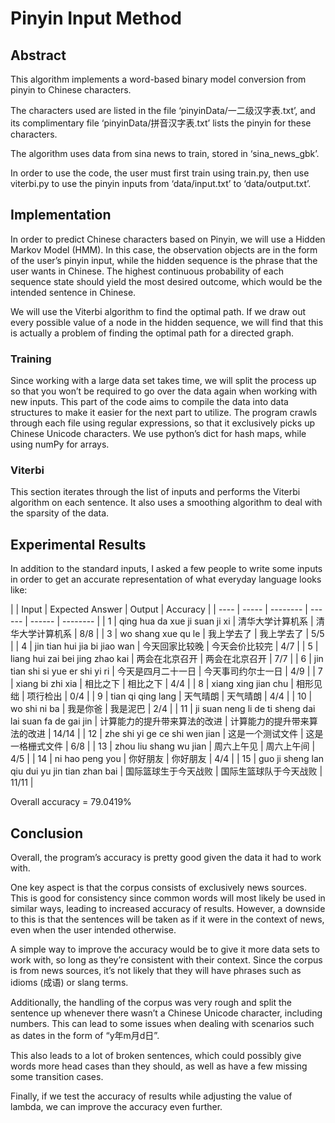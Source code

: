 # Pinyin Input Method
## Abstract
This algorithm implements a word-based binary model conversion from pinyin to Chinese characters.

The characters used are listed in the file ‘pinyinData/一二级汉字表.txt’, and its complimentary file ‘pinyinData/拼音汉字表.txt’ lists the pinyin for these characters.

The algorithm uses data from sina news to train, stored in ‘sina_news_gbk’.

In order to use the code, the user must first train using train.py, then use viterbi.py to use the pinyin inputs from ‘data/input.txt’ to ‘data/output.txt’.

## Implementation
In order to predict Chinese characters based on Pinyin, we will use a Hidden Markov Model (HMM). In this case, the observation objects are in the form of the user’s pinyin input, while the hidden sequence is the phrase that the user wants in Chinese. The highest continuous probability of each sequence state should yield the most desired outcome, which would be the intended sentence in Chinese.

We will use the Viterbi algorithm to find the optimal path. If we draw out every possible value of a node in the hidden sequence, we will find that this is actually a problem of finding the optimal path for a directed graph.

### Training
Since working with a large data set takes time, we will split the process up so that you won’t be required to go over the data again when working with new inputs. This part of the code aims to compile the data into data structures to make it easier for the next part to utilize. The program crawls through each file using regular expressions, so that it exclusively picks up Chinese Unicode characters. We use python’s dict for hash maps, while using numPy for arrays.

### Viterbi
This section iterates through the list of inputs and performs the Viterbi algorithm on each sentence. It also uses a smoothing algorithm to deal with the sparsity of the data. 

## Experimental Results
In addition to the standard inputs, I asked a few people to write some inputs in order to get an accurate representation of what everyday language looks like:

|      | Input | Expected Answer | Output | Accuracy |
| ---- | ----- | -------- | ------ | ------ | -------- |
| 1 | qing hua da xue ji suan ji xi | 清华大学计算机系 | 清华大学计算机系 | 8/8 |
| 3 | wo shang xue qu le | 我上学去了 | 我上学去了 | 5/5 |
| 4 | jin tian hui jia bi jiao wan | 今天回家比较晚 | 今天会价比较完 | 4/7 |
| 5 | liang hui zai bei jing zhao kai | 两会在北京召开 | 两会在北京召开 | 7/7 |
| 6 | jin tian shi si yue er shi yi ri | 今天是四月二十一日 | 今天事司约尔士一日 | 4/9 |
| 7 | xiang bi zhi xia | 相比之下 | 相比之下 | 4/4 |
| 8 | xiang xing jian chu | 相形见绌 | 项行检出 | 0/4 |
| 9 | tian qi qing lang | 天气晴朗 | 天气晴朗 | 4/4 |
| 10 | wo shi ni ba | 我是你爸 | 我是泥巴 | 2/4 |
| 11 | ji suan neng li de ti sheng dai lai suan fa de gai jin | 计算能力的提升带来算法的改进 | 计算能力的提升带来算法的改进 | 14/14 |
| 12 | zhe shi yi ge ce shi wen jian | 这是一个测试文件 | 这是一格栅式文件 | 6/8 |
| 13 | zhou liu shang wu jian | 周六上午见 | 周六上午间 | 4/5 |
| 14 | ni hao peng you | 你好朋友 | 你好朋友 | 4/4 |
| 15 | guo ji sheng lan qiu dui yu jin tian zhan bai | 国际篮球生于今天战败 | 国际生篮球队于今天战败 | 11/11 |

Overall accuracy = 79.0419%

## Conclusion
Overall, the program’s accuracy is pretty good given the data it had to work with.

One key aspect is that the corpus consists of exclusively news sources. This is good for consistency since common words will most likely be used in similar ways, leading to increased accuracy of results. However, a downside to this is that the sentences will be taken as if it were in the context of news, even when the user intended otherwise.

A simple way to improve the accuracy would be to give it more data sets to work with, so long as they’re consistent with their context.
Since the corpus is from news sources, it’s not likely that they will have phrases such as idioms (成语) or slang terms. 

Additionally, the handling of the corpus was very rough and split the sentence up whenever there wasn’t a Chinese Unicode character, including numbers. This can lead to some issues when dealing with scenarios such as dates in the form of “y年m月d日”.

This also leads to a lot of broken sentences, which could possibly give words more head cases than they should, as well as have a few missing some transition cases.

Finally, if we test the accuracy of results while adjusting the value of lambda, we can improve the accuracy even further.
